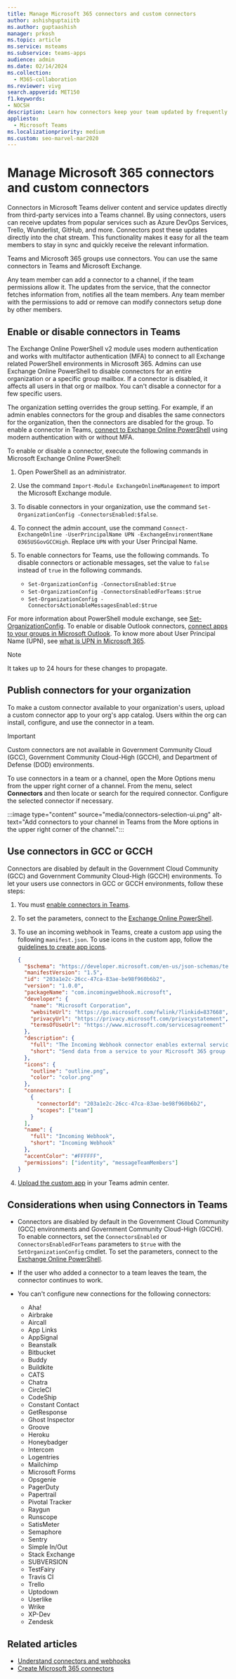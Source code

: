 ```yaml
---
title: Manage Microsoft 365 connectors and custom connectors
author: ashishguptaiitb
ms.author: guptaashish
manager: prkosh
ms.topic: article
ms.service: msteams
ms.subservice: teams-apps
audience: admin
ms.date: 02/14/2024
ms.collection: 
  - M365-collaboration
ms.reviewer: vivg
search.appverid: MET150
f1.keywords:
- NOCSH
description: Learn how connectors keep your team updated by frequently delivering content and updates directly into a Teams channel for services you use.
appliesto: 
  - Microsoft Teams
ms.localizationpriority: medium
ms.custom: seo-marvel-mar2020
---
```


# Manage Microsoft 365 connectors and custom connectors

Connectors in Microsoft Teams deliver content and service updates directly from third-party services into a Teams channel. By using connectors, users can receive updates from popular services such as Azure DevOps Services, Trello, Wunderlist, GitHub, and more. Connectors post these updates directly into the chat stream. This functionality makes it easy for all the team members to stay in sync and quickly receive the relevant information.

Teams and Microsoft 365 groups use connectors. You can use the same connectors in Teams and Microsoft Exchange.

Any team member can add a connector to a channel, if the team permissions allow it. The updates from the service, that the connector fetches information from, notifies all the team members. Any team member with the permissions to add or remove can modify connectors setup done by other members.

## Enable or disable connectors in Teams

The Exchange Online PowerShell v2 module uses modern authentication and works with multifactor authentication (MFA) to connect to all Exchange related PowerShell environments in Microsoft 365. Admins can use Exchange Online PowerShell to disable connectors for an entire organization or a specific group mailbox. If a connector is disabled, it affects all users in that org or mailbox. You can't disable a connector for a few specific users.

The organization setting overrides the group setting. For example, if an admin enables connectors for the group and disables the same connectors for the organization, then the connectors are disabled for the group. To enable a connector in Teams, [connect to Exchange Online PowerShell](/powershell/exchange/connect-to-exchange-online-powershell?view=exchange-ps#connect-to-exchange-online-powershell-using-modern-authentication-with-or-without-mfa&preserve-view=true) using modern authentication with or without MFA.

To enable or disable a connector, execute the following commands in Microsoft Exchange Online PowerShell:

1. Open PowerShell as an administrator.
1. Use the command `Import-Module ExchangeOnlineManagement` to import the Microsoft Exchange module.
1. To disable connectors in your organization, use the command `Set-OrganizationConfig -ConnectorsEnabled:$false`.
1. To connect the admin account, use the command `Connect-ExchangeOnline -UserPrincipalName UPN -ExchangeEnvironmentName O365USGovGCCHigh`. Replace `UPN` with your User Principal Name.
1. To enable connectors for Teams, use the following commands. To disable connectors or actionable messages, set the value to `false` instead of `true` in the following commands.

   * `Set-OrganizationConfig -ConnectorsEnabled:$true`
   * `Set-OrganizationConfig -ConnectorsEnabledForTeams:$true`
   * `Set-OrganizationConfig -ConnectorsActionableMessagesEnabled:$true`

For more information about PowerShell module exchange, see [Set-OrganizationConfig](/powershell/module/exchange/Set-OrganizationConfig?view=exchange-ps&preserve-view=true). To enable or disable Outlook connectors, [connect apps to your groups in Microsoft Outlook](https://support.microsoft.com/topic/connect-apps-to-your-groups-in-outlook-ed0ce547-038f-4902-b9b3-9e518ae6fbab). To know more about User Principal Name (UPN), see [what is UPN in Microsoft 365](/entra/identity/hybrid/connect/plan-connect-userprincipalname#what-is-userprincipalname).

> [!NOTE]
> It takes up to 24 hours for these changes to propagate.

## Publish connectors for your organization

To make a custom connector available to your organization's users, upload a custom connector app to your org's app catalog. Users within the org can install, configure, and use the connector in a team.

> [!IMPORTANT]
> Custom connectors are not available in Government Community Cloud (GCC), Government Community Cloud-High (GCCH), and Department of Defense (DOD) environments.

To use connectors in a team or a channel, open the More Options menu from the upper right corner of a channel. From the menu, select **Connectors** and then locate or search for the required connector. Configure the selected connector if necessary.

:::image type="content" source="media/connectors-selection-ui.png" alt-text="Add connectors to your channel in Teams from the More options in the upper right corner of the channel.":::

## Use connectors in GCC or GCCH

Connectors are disabled by default in the Government Cloud Community (GCC) and Government Community Cloud-High (GCCH) environments. To let your users use connectors in GCC or GCCH environments, follow these steps:

1. You must [enable connectors in Teams](#enable-or-disable-connectors-in-teams).

1. To set the parameters, connect to the [Exchange Online PowerShell](/powershell/exchange/connect-to-exchange-online-powershell?view=exchange-ps&preserve-view=true).

1. To use an incoming webhook in Teams, create a custom app using the following `manifest.json`. To use icons in the custom app, follow the [guidelines to create app icons](/microsoftteams/platform/concepts/deploy-and-publish/appsource/prepare/teams-store-validation-guidelines#app-icons).

    ``` json
    {
      "$schema": "https://developer.microsoft.com/en-us/json-schemas/teams/v1.5/MicrosoftTeams.schema.json",
      "manifestVersion": "1.5",
      "id": "203a1e2c-26cc-47ca-83ae-be98f960b6b2",
      "version": "1.0.0",
      "packageName": "com.incomingwebhook.microsoft",
      "developer": {
        "name": "Microsoft Corporation",
        "websiteUrl": "https://go.microsoft.com/fwlink/?linkid=837668",
        "privacyUrl": "https://privacy.microsoft.com/privacystatement",
        "termsOfUseUrl": "https://www.microsoft.com/servicesagreement"
      },
      "description": {
        "full": "The Incoming Webhook connector enables external services to notify you about activities that you want to track.",
        "short": "Send data from a service to your Microsoft 365 group in real time. "
      },
      "icons": {
        "outline": "outline.png",
        "color": "color.png"
      },
      "connectors": [
        {
          "connectorId": "203a1e2c-26cc-47ca-83ae-be98f960b6b2",
          "scopes": ["team"]
        }
      ],
      "name": {
        "full": "Incoming Webhook",
        "short": "Incoming Webhook"
      },
      "accentColor": "#FFFFFF",
      "permissions": ["identity", "messageTeamMembers"]
    }
    ```

1. [Upload the custom app](teams-custom-app-policies-and-settings.md#upload-a-custom-app-using-teams-admin-center) in your Teams admin center.

## Considerations when using Connectors in Teams

* Connectors are disabled by default in the Government Cloud Community (GCC) environments and Government Community Cloud-High (GCCH). To enable connectors, set the `ConnectorsEnabled` or `ConnectorsEnabledForTeams` parameters to `$true` with the `SetOrganizationConfig` cmdlet. To set the parameters, connect to the [Exchange Online PowerShell](/powershell/exchange/connect-to-exchange-online-powershell?view=exchange-ps&preserve-view=true).

* If the user who added a connector to a team leaves the team, the connector continues to work.

* You can't configure new connections for the following connectors:

  * Aha!
  * Airbrake
  * Aircall
  * App Links
  * AppSignal
  * Beanstalk
  * Bitbucket
  * Buddy
  * Buildkite
  * CATS
  * Chatra
  * CircleCI
  * CodeShip
  * Constant Contact
  * GetResponse
  * Ghost Inspector
  * Groove
  * Heroku
  * Honeybadger
  * Intercom
  * Logentries
  * Mailchimp
  * Microsoft Forms
  * Opsgenie
  * PagerDuty
  * Papertrail
  * Pivotal Tracker
  * Raygun
  * Runscope
  * SatisMeter
  * Semaphore
  * Sentry
  * Simple In/Out
  * Stack Exchange
  * SUBVERSION
  * TestFairy
  * Travis CI
  * Trello
  * Uptodown
  * Userlike
  * Wrike
  * XP-Dev
  * Zendesk

## Related articles

* [Understand connectors and webhooks](/microsoftteams/platform/webhooks-and-connectors/what-are-webhooks-and-connectors)
* [Create Microsoft 365 connectors](/microsoftteams/platform/webhooks-and-connectors/how-to/connectors-creating)

